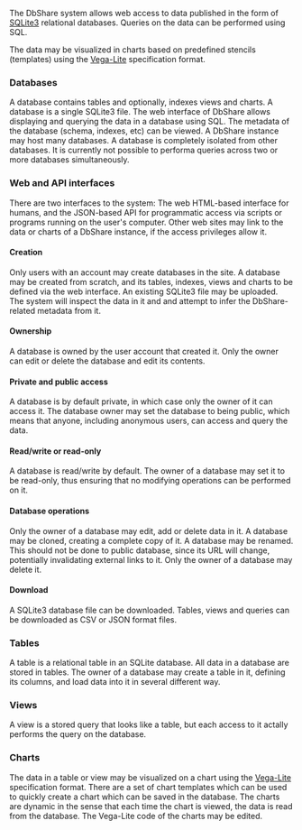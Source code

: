 The DbShare system allows web access to data published in the form of
[SQLite3](https://www.sqlite.org/) relational databases. Queries on
the data can be performed using SQL.

The data may be visualized in charts based on predefined stencils
(templates) using the [Vega-Lite](https://vega.github.io/vega-lite/)
specification format.

### Databases

A database contains tables and optionally, indexes views and charts. A
database is a single SQLite3 file. The web interface of DbShare allows
displaying and querying the data in a database using SQL. The metadata
of the database (schema, indexes, etc) can be viewed. A DbShare
instance may host many databases. A database is completely isolated
from other databases. It is currently not possible to performa queries
across two or more databases simultaneously.

### Web and API interfaces

There are two interfaces to the system: The web HTML-based interface
for humans, and the JSON-based API for programmatic access via scripts
or programs running on the user's computer. Other web sites may link
to the data or charts of a DbShare instance, if the access privileges
allow it.

#### Creation

Only users with an account may create databases in the site.  A
database may be created from scratch, and its tables, indexes, views
and charts to be defined via the web interface.  An existing SQLite3
file may be uploaded. The system will inspect the data in it and and
attempt to infer the DbShare-related metadata from it.

#### Ownership

A database is owned by the user account that created it. Only the
owner can edit or delete the database and edit its contents.

#### Private and public access

A database is by default private, in which case only the owner of it
can access it. The database owner may set the database to being
public, which means that anyone, including anonymous users, can access
and query the data.

#### Read/write or read-only

A database is read/write by default. The owner of a database may set
it to be read-only, thus ensuring that no modifying operations can be
performed on it.

#### Database operations

Only the owner of a database may edit, add or delete data in it.  A
database may be cloned, creating a complete copy of it.  A database
may be renamed. This should not be done to public database, since its
URL will change, potentially invalidating external links to it.  Only
the owner of a database may delete it.

#### Download

A SQLite3 database file can be downloaded. Tables, views and queries
can be downloaded as CSV or JSON format files.

### Tables

A table is a relational table in an SQLite database. All data in a
database are stored in tables.  The owner of a database may create a
table in it, defining its columns, and load data into it in several
different way.

### Views

A view is a stored query that looks like a table, but each access
to it actally performs the query on the database.

### Charts

The data in a table or view may be visualized on a chart using the
[Vega-Lite](https://vega.github.io/vega-lite/) specification
format. There are a set of chart templates which can be used to
quickly create a chart which can be saved in the database. The charts
are dynamic in the sense that each time the chart is viewed, the data
is read from the database.  The Vega-Lite code of the charts may be
edited.
